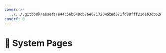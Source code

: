 ```yaml
---
cover: >-
  ../../.gitbook/assets/e44c56b049cb76e07172045bed371fd88fff21deb3db52d5fa3f1402f0e0d040image-34_om3kh0.png
coverY: 0
---
```


# 🔹 System Pages

